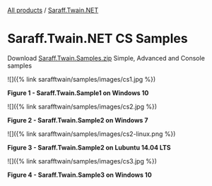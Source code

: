 
[All products](../../) / [Saraff.Twain.NET](../)
# Saraff.Twain.NET CS Samples
Download [Saraff.Twain.Samples.zip](https://goo.gl/doYrzd) Simple, Advanced and Console samples

![]({% link sarafftwain/samples/images/cs1.jpg %})

**Figure 1 - Saraff.Twain.Sample1 on Windows 10**

![]({% link sarafftwain/samples/images/cs2.jpg %})

**Figure 2 - Saraff.Twain.Sample2 on Windows 7**

![]({% link sarafftwain/samples/images/cs2-linux.png %})

**Figure 3 - Saraff.Twain.Sample2 on Lubuntu 14.04 LTS**

![]({% link sarafftwain/samples/images/cs3.jpg %})

**Figure 4 - Saraff.Twain.Sample3 on Windows 10**
